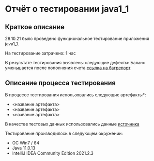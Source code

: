 # Отчёт о тестировании java1_1

## Краткое описание

28.10.21 было проведено функциональное тестирование приложения java1_1.

На тестирование затрачено: 1 час

В результате тестирования выявлены следующие дефекты:
Баланс уменьшается после пополнения счета [ссылка на багрепорт](https://github.com/SemenHramc/java1_1/issues/1)


## Описание процесса тестирования

В процессе тестирования использовались следующие артефакты*:
* <название артефакта>
* <название артефакта>
* <название артефакта>


В качестве тестовых данных использовались данные [источника](https://github.com/netology-code/javaqa-homeworks/blob/master/intro/MERGED.md)

Тестирование производилось в следующем окружении:
* ОС Win7 / 64
* Java 11.0.13
* IntelliJ IDEA Community Edition 2021.2.3